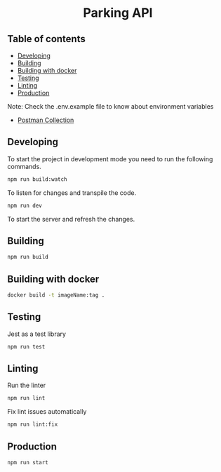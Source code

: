 <h1 align="center">Parking API</h1>


## Table of contents

- [Developing](#developing)
- [Building](#building)
- [Building with docker](#building-with-docker)
- [Testing](#testing)
- [Linting](#linting)
- [Production](#production)

Note: Check the .env.example file to know about environment variables

- [Postman Collection](https://www.postman.com/miraiisoft/workspace/public-collections/collection/36160797-b90c7c5c-3a27-41d4-a62d-595be626e66c?action=share&creator=36160797&active-environment=36160797-34a0b54f-915c-40a5-a400-994c5d772522)

## Developing

To start the project in development mode you need to run the following commands.

```bash
npm run build:watch
```
To listen for changes and transpile the code.

```bash
npm run dev
```
To start the server and refresh the changes.

## Building
```bash
npm run build
```

## Building with docker

```bash
docker build -t imageName:tag .
```

## Testing

Jest as a test library

```bash
npm run test
```

## Linting

Run the linter

```bash
npm run lint
```

Fix lint issues automatically

```bash
npm run lint:fix
```

## Production

```bash
npm run start
```